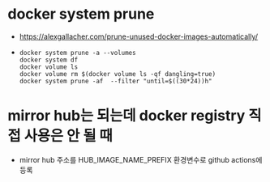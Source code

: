# docker system prune 
- https://alexgallacher.com/prune-unused-docker-images-automatically/
- ```
  docker system prune -a --volumes
  docker system df
  docker volume ls
  docker volume rm $(docker volume ls -qf dangling=true)
  docker system prune -af  --filter "until=$((30*24))h"
  ```


# mirror hub는 되는데 docker registry 직접 사용은 안 될 때
- mirror hub 주소를 HUB_IMAGE_NAME_PREFIX 환경변수로 github actions에 등록
